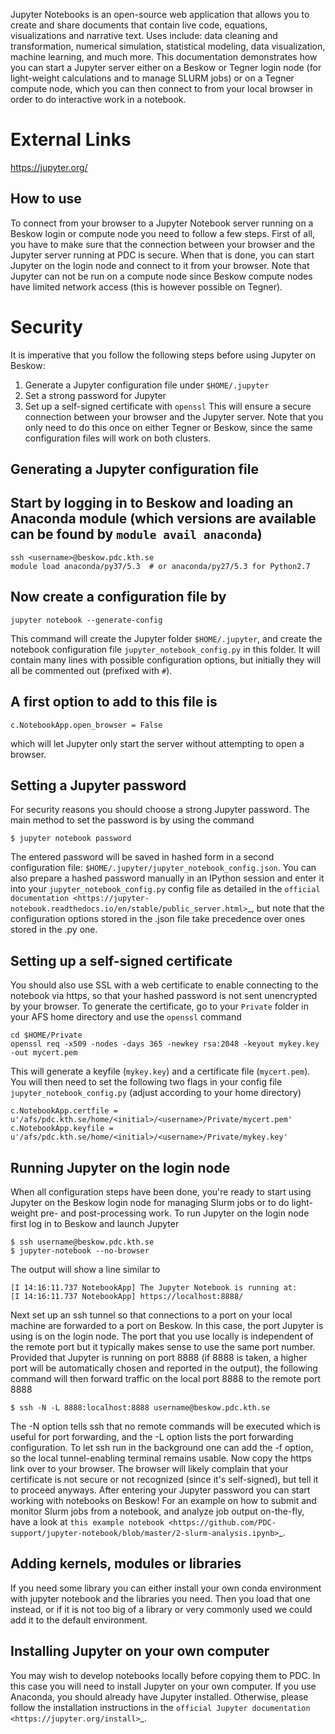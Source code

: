 Jupyter Notebooks is an open-source web application that allows you to create and share documents that contain live code, equations, visualizations and narrative text. Uses include: data cleaning and transformation, numerical simulation, statistical modeling, data visualization, machine learning, and much more.
This documentation demonstrates
how you can start a Jupyter server either on a Beskow or Tegner login node
(for light-weight calculations and to manage SLURM jobs) or on a
Tegner compute node, which you can then connect to from your local
browser in order to do interactive work in a notebook.

# External Links
https://jupyter.org/


## How to use

To connect from your browser to a Jupyter Notebook server running on a Beskow
login or compute node you need to follow a few steps.
First of all, you have to make sure that the connection between your browser
and the Jupyter server running at PDC is secure.
When that is done, you can start Jupyter on the login node and connect to it
from your browser. Note that Jupyter can not be run on a compute node
since Beskow compute nodes have limited network access (this is however
possible on Tegner).

# Security
It is imperative that you follow the following steps before using Jupyter on Beskow:
1. Generate a Jupyter configuration file under ``$HOME/.jupyter``
2. Set a strong password for Jupyter
3. Set up a self-signed certificate with ``openssl``
This will ensure a secure connection between your browser and the Jupyter server. Note that you only need to do this once on either Tegner or Beskow, since
the same configuration files will work on both clusters.

## Generating a Jupyter configuration file

## Start by logging in to Beskow and loading an Anaconda module (which versions are available can be found by ``module avail anaconda``)

```
ssh <username>@beskow.pdc.kth.se
module load anaconda/py37/5.3  # or anaconda/py27/5.3 for Python2.7
```

## Now create a configuration file by

```
jupyter notebook --generate-config
```
This command will create the Jupyter folder `$HOME/.jupyter`, and create the
notebook configuration file ``jupyter_notebook_config.py`` in this folder.
It will contain many lines with possible configuration options,
but initially they will all be commented out (prefixed with ``#``).

## A first option to add to this file is

```
c.NotebookApp.open_browser = False
```
which will let Jupyter only start the server without attempting to open
a browser.

## Setting a Jupyter password
For security reasons you should choose a strong Jupyter password.
The main method to set the password is by using the command
```
$ jupyter notebook password
```
The entered password will be saved in hashed form in a second
configuration file:
``$HOME/.jupyter/jupyter_notebook_config.json``.
You can also prepare a hashed password manually in an IPython session
and enter it into your ``jupyter_notebook_config.py`` config file
as detailed in the `official documentation <https://jupyter-notebook.readthedocs.io/en/stable/public_server.html>`_,
but note that the configuration options stored in the .json file take precedence over
ones stored in the .py one.

## Setting up a self-signed certificate
You should also use SSL with a web certificate to enable connecting to the notebook via https,
so that your hashed password is not sent unencrypted by your browser.
To generate the certificate, go to your ``Private`` folder in your AFS home directory and
use the ``openssl`` command
```
cd $HOME/Private
openssl req -x509 -nodes -days 365 -newkey rsa:2048 -keyout mykey.key -out mycert.pem
```
This will generate a keyfile (``mykey.key``) and a certificate file (``mycert.pem``).
You will then need to set the following two flags in your config file ``jupyter_notebook_config.py``
(adjust according to your home directory)
```
c.NotebookApp.certfile = u'/afs/pdc.kth.se/home/<initial>/<username>/Private/mycert.pem'
c.NotebookApp.keyfile = u'/afs/pdc.kth.se/home/<initial>/<username>/Private/mykey.key'
```

## Running Jupyter on the login node
When all configuration steps have been done, you're ready to start using
Jupyter on the Beskow login node for managing Slurm jobs or to do
light-weight pre- and post-processing work.
To run Jupyter on the login node
first log in to Beskow and launch Jupyter
```
$ ssh username@beskow.pdc.kth.se
$ jupyter-notebook --no-browser
```
The output will show a line similar to
```
[I 14:16:11.737 NotebookApp] The Jupyter Notebook is running at:
[I 14:16:11.737 NotebookApp] https://localhost:8888/
```
Next set up an ssh tunnel so that connections to a port on your local
machine are forwarded to a port on Beskow. In this case, the port
Jupyter is using is on the login node. The port that you use locally is
independent of the remote port but it typically makes sense to use the same
port number. Provided that Jupyter is running on port 8888 (if 8888 is
taken, a higher port will be automatically chosen and reported in the
output), the following command will then forward traffic on the local port
8888 to the remote port 8888
```
$ ssh -N -L 8888:localhost:8888 username@beskow.pdc.kth.se
```
The -N option tells ssh that no remote commands will be executed which is
useful for port forwarding, and the -L option lists the port forwarding
configuration. To let ssh run in the background one can add the -f option,
so the local tunnel-enabling terminal remains usable.
Now copy the https link over to your browser. The browser will likely
complain that your certificate is not secure or not recognized (since it's
self-signed), but tell it to proceed anyways. After entering your Jupyter
password you can start working with notebooks on Beskow!
For an example on how to submit and monitor Slurm jobs from a notebook,
and analyze job output on-the-fly, have a look at `this example notebook
<https://github.com/PDC-support/jupyter-notebook/blob/master/2-slurm-analysis.ipynb>`_.

## Adding kernels, modules or libraries
If you need some library you can either install your own conda environment with jupyter notebook and the libraries you need. Then you load that one instead, or if it is not too big of a library or very commonly used we could add it to the default environment.

## Installing Jupyter on your own computer
You may wish to develop notebooks locally before copying them to PDC.
In this case you will need to install Jupyter on your own computer. If you use Anaconda,
you should already have Jupyter installed. Otherwise, please follow the installation
instructions in the `official Jupyter documentation <https://jupyter.org/install>`_.
